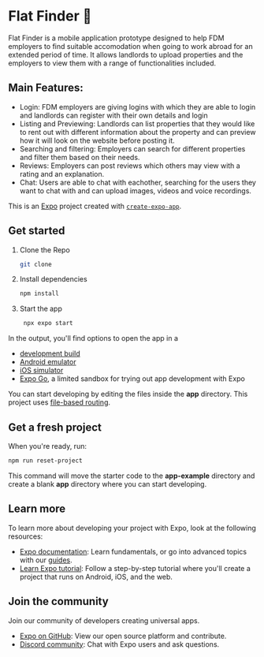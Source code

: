 # Flat Finder 👋

Flat Finder is a mobile application prototype designed to help FDM employers to find suitable accomodation when going to work abroad for an extended period of time. It allows landlords to upload properties and the employers to view them with a range of functionalities included.

## Main Features:

- Login: FDM employers are giving logins with which they are able to login and landlords can register with their own details and login
- Listing and Previewing: Landlords can list properties that they would like to rent out with different information about the property and can preview how it will look on the website before posting it.
- Searching and filtering: Employers can search for different properties and filter them based on their needs.
- Reviews: Employers can post reviews which others may view with a rating and an explanation.
- Chat: Users are able to chat with eachother, searching for the users they want to chat with and can upload images, videos and voice recordings.

This is an [Expo](https://expo.dev) project created with [`create-expo-app`](https://www.npmjs.com/package/create-expo-app).

## Get started

1. Clone the Repo

   ```bash
   git clone
   ```

2. Install dependencies

   ```bash
   npm install
   ```

3. Start the app

   ```bash
    npx expo start
   ```

In the output, you'll find options to open the app in a

- [development build](https://docs.expo.dev/develop/development-builds/introduction/)
- [Android emulator](https://docs.expo.dev/workflow/android-studio-emulator/)
- [iOS simulator](https://docs.expo.dev/workflow/ios-simulator/)
- [Expo Go](https://expo.dev/go), a limited sandbox for trying out app development with Expo

You can start developing by editing the files inside the **app** directory. This project uses [file-based routing](https://docs.expo.dev/router/introduction).

## Get a fresh project

When you're ready, run:

```bash
npm run reset-project
```

This command will move the starter code to the **app-example** directory and create a blank **app** directory where you can start developing.

## Learn more

To learn more about developing your project with Expo, look at the following resources:

- [Expo documentation](https://docs.expo.dev/): Learn fundamentals, or go into advanced topics with our [guides](https://docs.expo.dev/guides).
- [Learn Expo tutorial](https://docs.expo.dev/tutorial/introduction/): Follow a step-by-step tutorial where you'll create a project that runs on Android, iOS, and the web.

## Join the community

Join our community of developers creating universal apps.

- [Expo on GitHub](https://github.com/expo/expo): View our open source platform and contribute.
- [Discord community](https://chat.expo.dev): Chat with Expo users and ask questions.
